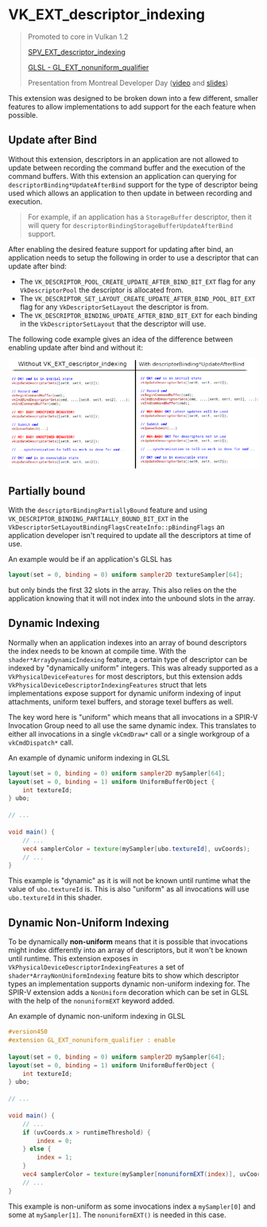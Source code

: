 # VK_EXT_descriptor_indexing

> Promoted to core in Vulkan 1.2
>
> [SPV_EXT_descriptor_indexing](https://htmlpreview.github.io/?https://github.com/KhronosGroup/SPIRV-Registry/blob/master/extensions/EXT/SPV_EXT_descriptor_indexing.html)
>
> [GLSL - GL_EXT_nonuniform_qualifier](https://github.com/KhronosGroup/GLSL/blob/master/extensions/ext/GL_EXT_nonuniform_qualifier.txt)
>
> Presentation from Montreal Developer Day ([video](https://www.youtube.com/watch?v=tXipcoeuNh4) and [slides](https://www.khronos.org/assets/uploads/developers/library/2018-vulkan-devday/11-DescriptorUpdateTemplates.pdf))

This extension was designed to be broken down into a few different, smaller features to allow implementations to add support for the each feature when possible.

## Update after Bind

Without this extension, descriptors in an application are not allowed to update between recording the command buffer and the execution of the command buffers. With this extension an application can querying for `descriptorBinding*UpdateAfterBind` support for the type of descriptor being used which allows an application to then update in between recording and execution.

> For example, if an application has a `StorageBuffer` descriptor, then it will query for `descriptorBindingStorageBufferUpdateAfterBind` support.

After enabling the desired feature support for updating after bind, an application needs to setup the following in order to use a descriptor that can update after bind:

* The `VK_DESCRIPTOR_POOL_CREATE_UPDATE_AFTER_BIND_BIT_EXT` flag for any `VkDescriptorPool` the descriptor is allocated from.
* The `VK_DESCRIPTOR_SET_LAYOUT_CREATE_UPDATE_AFTER_BIND_POOL_BIT_EXT` flag for any `VkDescriptorSetLayout` the descriptor is from.
* The `VK_DESCRIPTOR_BINDING_UPDATE_AFTER_BIND_BIT_EXT` for each binding in the `VkDescriptorSetLayout` that the descriptor will use.

The following code example gives an idea of the difference between enabling update after bind and without it:

![VK_EXT_descriptor_indexing_update_after_bind.png](./images/VK_EXT_descriptor_indexing_update_after_bind.png)

## Partially bound

With the `descriptorBindingPartiallyBound` feature and using `VK_DESCRIPTOR_BINDING_PARTIALLY_BOUND_BIT_EXT` in the `VkDescriptorSetLayoutBindingFlagsCreateInfo::pBindingFlags` an application developer isn't required to update all the descriptors at time of use.

An example would be if an application's GLSL has

```glsl
layout(set = 0, binding = 0) uniform sampler2D textureSampler[64];
```

but only binds the first 32 slots in the array. This also relies on the the application knowing that it will not index into the unbound slots in the array.

## Dynamic Indexing

Normally when an application indexes into an array of bound descriptors the index needs to be known at compile time. With the `shader*ArrayDynamicIndexing` feature, a certain type of descriptor can be indexed by "dynamically uniform" integers. This was already supported as a `VkPhysicalDeviceFeatures` for most descriptors, but this extension adds `VkPhysicalDeviceDescriptorIndexingFeatures` struct that lets implementations expose support for dynamic uniform indexing of input attachments, uniform texel buffers, and storage texel buffers as well.

The key word here is "uniform" which means that all invocations in a SPIR-V Invocation Group need to all use the same dynamic index. This translates to either all invocations in a single `vkCmdDraw*` call or a single workgroup of a `vkCmdDispatch*` call.

An example of dynamic uniform indexing in GLSL

```glsl
layout(set = 0, binding = 0) uniform sampler2D mySampler[64];
layout(set = 0, binding = 1) uniform UniformBufferObject {
    int textureId;
} ubo;

// ...

void main() {
    // ...
    vec4 samplerColor = texture(mySampler[ubo.textureId], uvCoords);
    // ...
}
```

This example is "dynamic" as it is will not be known until runtime what the value of `ubo.textureId` is. This is also "uniform" as all invocations will use `ubo.textureId` in this shader.

## Dynamic Non-Uniform Indexing

To be dynamically **non-uniform** means that it is possible that invocations might index differently into an array of descriptors, but it won't be known until runtime. This extension exposes in `VkPhysicalDeviceDescriptorIndexingFeatures` a set of `shader*ArrayNonUniformIndexing` feature bits to show which descriptor types an implementation supports dynamic non-uniform indexing for. The SPIR-V extension adds a `NonUniform` decoration which can be set in GLSL with the help of the `nonuniformEXT` keyword added.

An example of dynamic non-uniform indexing in GLSL

```glsl
#version450
#extension GL_EXT_nonuniform_qualifier : enable

layout(set = 0, binding = 0) uniform sampler2D mySampler[64];
layout(set = 0, binding = 1) uniform UniformBufferObject {
    int textureId;
} ubo;

// ...

void main() {
    // ...
    if (uvCoords.x > runtimeThreshold) {
        index = 0;
    } else {
        index = 1;
    }
    vec4 samplerColor = texture(mySampler[nonuniformEXT(index)], uvCoords);
    // ...
}
```

This example is non-uniform as some invocations index a `mySampler[0]` and some at `mySampler[1]`. The `nonuniformEXT()` is needed in this case.

